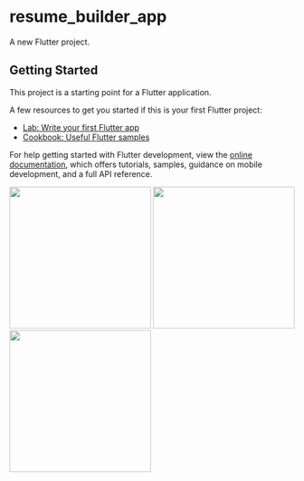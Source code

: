 # resume_builder_app

A new Flutter project.

## Getting Started

This project is a starting point for a Flutter application.

A few resources to get you started if this is your first Flutter project:

- [Lab: Write your first Flutter app](https://docs.flutter.dev/get-started/codelab)
- [Cookbook: Useful Flutter samples](https://docs.flutter.dev/cookbook)

For help getting started with Flutter development, view the
[online documentation](https://docs.flutter.dev/), which offers tutorials,
samples, guidance on mobile development, and a full API reference.


<img src= "https://user-images.githubusercontent.com/118421837/232280692-57fdfb05-3c4e-443f-8411-fc7f317713e0.png" width="250px"></img>
<img src= "https://user-images.githubusercontent.com/118421837/232280801-b527d18b-4f6b-4e3f-bf31-f4abd8677602.png" width="250px"></img>
<img src= "https://user-images.githubusercontent.com/118421837/232281954-5863437f-6e4d-418e-b5f0-a640bb64f45d.png" width="250px"></img>

